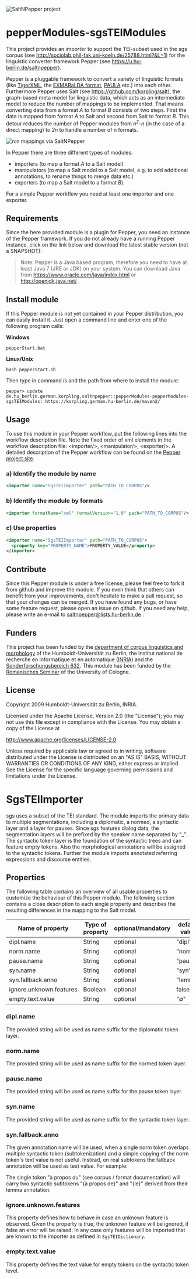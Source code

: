 ![SaltNPepper project](./gh-site/img/SaltNPepper_logo2010.png)
# pepperModules-sgsTEIModules
This project provides an importer to support the TEI-subset used in the sgs corpus (see http://sociolab.phil-fak.uni-koeln.de/25788.html?&L=1) for the linguistic converter framework Pepper (see https://u.hu-berlin.de/saltnpepper).

Pepper is a pluggable framework to convert a variety of linguistic formats (like [TigerXML](http://www.ims.uni-stuttgart.de/forschung/ressourcen/werkzeuge/TIGERSearch/doc/html/TigerXML.html), the [EXMARaLDA format](http://www.exmaralda.org/), [PAULA](http://www.sfb632.uni-potsdam.de/paula.html) etc.) into each other. Furthermore Pepper uses Salt (see https://github.com/korpling/salt), the graph-based meta model for linguistic data, which acts as an intermediate model to reduce the number of mappings to be implemented. That means converting data from a format _A_ to format _B_ consists of two steps. First the data is mapped from format _A_ to Salt and second from Salt to format _B_. This detour reduces the number of Pepper modules from _n<sup>2</sup>-n_ (in the case of a direct mapping) to _2n_ to handle a number of n formats.

![n:n mappings via SaltNPepper](./gh-site/img/puzzle.png)

In Pepper there are three different types of modules:
* importers (to map a format _A_ to a Salt model)
* manipulators (to map a Salt model to a Salt model, e.g. to add additional annotations, to rename things to merge data etc.)
* exporters (to map a Salt model to a format _B_).

For a simple Pepper workflow you need at least one importer and one exporter.

## Requirements
Since the here provided module is a plugin for Pepper, you need an instance of the Pepper framework. If you do not already have a running Pepper instance, click on the link below and download the latest stable version (not a SNAPSHOT):

> Note:
> Pepper is a Java based program, therefore you need to have at least Java 7 (JRE or JDK) on your system. You can download Java from https://www.oracle.com/java/index.html or http://openjdk.java.net/ .


## Install module
If this Pepper module is not yet contained in your Pepper distribution, you can easily install it. Just open a command line and enter one of the following program calls:

**Windows**
```
pepperStart.bat 
```

**Linux/Unix**
```
bash pepperStart.sh 
```

Then type in command *is* and the path from where to install the module:
```
pepper> update de.hu_berlin.german.korpling.saltnpepper::pepperModules-pepperModules-sgsTEIModules::https://korpling.german.hu-berlin.de/maven2/
```

## Usage
To use this module in your Pepper workflow, put the following lines into the workflow description file. Note the fixed order of xml elements in the workflow description file: &lt;importer/>, &lt;manipulator/>, &lt;exporter/>. 
A detailed description of the Pepper workflow can be found on the [Pepper project site](https://u.hu-berlin.de/saltnpepper). 

### a) Identify the module by name

```xml
<importer name="SgsTEIImporter" path="PATH_TO_CORPUS"/>
```

### b) Identify the module by formats
```xml
<importer formatName="xml" formatVersion="1.0" path="PATH_TO_CORPUS"/>
```

### c) Use properties
```xml
<importer name="SgsTEIImporter" path="PATH_TO_CORPUS">
  <property key="PROPERTY_NAME">PROPERTY_VALUE</property>
</importer>
```

## Contribute
Since this Pepper module is under a free license, please feel free to fork it from github and improve the module. If you even think that others can benefit from your improvements, don't hesitate to make a pull request, so that your changes can be merged.
If you have found any bugs, or have some feature request, please open an issue on github. If you need any help, please write an e-mail to saltnpepper@lists.hu-berlin.de .

## Funders
This project has been funded by the [department of corpus linguistics and morphology](https://www.linguistik.hu-berlin.de/institut/professuren/korpuslinguistik/) of the Humboldt-Universität zu Berlin, the Institut national de recherche en informatique et en automatique ([INRIA](www.inria.fr/en/)) and the [Sonderforschungsbereich 632](https://www.sfb632.uni-potsdam.de/en/). 
This module has been funded by the [Romanisches Seminar](http://romanistik.phil-fak.uni-koeln.de/26768.html) of the University of Cologne.

## License
  Copyright 2009 Humboldt-Universität zu Berlin, INRIA.

  Licensed under the Apache License, Version 2.0 (the "License");
  you may not use this file except in compliance with the License.
  You may obtain a copy of the License at
 
  http://www.apache.org/licenses/LICENSE-2.0

  Unless required by applicable law or agreed to in writing, software
  distributed under the License is distributed on an "AS IS" BASIS,
  WITHOUT WARRANTIES OR CONDITIONS OF ANY KIND, either express or implied.
  See the License for the specific language governing permissions and
  limitations under the License.


# <a name="details">SgsTEIImporter</a>

sgs uses a subset of the TEI standard. The module imports the primary data to multiple segmentations, including a diplomatic, a normed, a syntactic layer and a layer for pauses.
Since sgs features dialog data, the segmentation layers will be prefixed by the speaker name separated by "_". The syntactic token layer is the foundation of the syntactic trees
and can feature empty tokens. Also the morphological annotations will be assigned to the syntactic tokens. Further the module imports annotated referring expressions and discourse
entities.

## Properties

The following table contains an overview of all usable
properties to customize the behaviour of this Pepper module. The following section contains a close
description to each single property and describes the resulting differences in the mapping to the Salt
model.

|Name of property                  |Type of property |optional/mandatory |default value|
|----------------------------------|-----------------|-------------------|-------------|
|dipl.name		                   |String           | optional          |"dipl"       |
|norm.name		                   |String           | optional          |"norm"       |
|pause.name		                   |String           | optional          |"pause"      |
|syn.name		                   |String           | optional          |"syn"        |
|syn.fallback.anno                 |String           | optional          |"lemma"      |
|ignore.unknown.features           |Boolean			 | optional			 | false	   |
|empty.text.value				   |String			 | optional			 |"∅"		   |


### dipl.name

The provided string will be used as name suffix for the diplomatic token layer.

### norm.name

The provided string will be used as name suffix for the normed token layer.

### pause.name

The provided string will be used as name suffix for the pause token layer.

### syn.name

The provided string will be used as name suffix for the syntactic token layer.

### syn.fallback.anno

The given annotation name will be used, when a single norm token overlaps multiple syntactic token (subtokenization) and a simple copying of the norm token's text value
is not useful. Instead, on real subtokens the fallback annotation will be used as text value. For example:

The single token "à propos du" (see corpus / format documentation) will carry two syntactic subtokens "{à propos de}" and "{le}" derived from their lemma annotation.

### ignore.unknown.features

This property defines how to behave in case an unknown feature is observed. Given the property is true, the unknown feature will be ignored, if false an error will be raised.
In any case only features will be imported that are known to the importer as defined in `SgsTEIDictionary`.

### empty.text.value

This property defines the text value for empty tokens on the syntactic token level.

